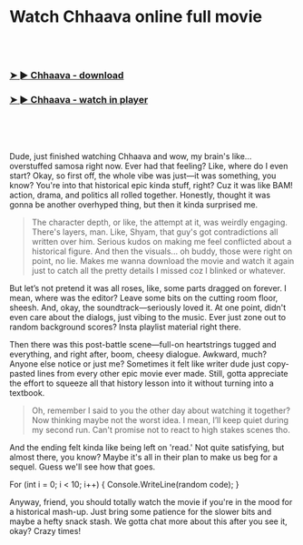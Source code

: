 <h1>Watch Chhaava online full movie</h1>


<br><br>

<h3><a href="https://Bobs-enifspokon1985.github.io/ehbzaimcay/">➤ ► Chhaava - download</a></h3> 
<h3><a href="https://Bobs-enifspokon1985.github.io/ehbzaimcay/">➤ ► Chhaava - watch in player</a></h3>


<br><br><br>


Dude, just finished watching Chhaava and wow, my brain's like... overstuffed samosa right now. Ever had that feeling? Like, where do I even start? Okay, so first off, the whole vibe was just—it was something, you know? You're into that historical epic kinda stuff, right? Cuz it was like BAM! action, drama, and politics all rolled together. Honestly, thought it was gonna be another overhyped thing, but then it kinda surprised me.  

> The character depth, or like, the attempt at it, was weirdly engaging. There's layers, man. Like, Shyam, that guy's got contradictions all written over him. Serious kudos on making me feel conflicted about a historical figure. And then the visuals... oh buddy, those were right on point, no lie. Makes me wanna download the movie and watch it again just to catch all the pretty details I missed coz I blinked or whatever. 

But let’s not pretend it was all roses, like, some parts dragged on forever. I mean, where was the editor? Leave some bits on the cutting room floor, sheesh. And, okay, the soundtrack—seriously loved it. At one point, didn't even care about the dialogs, just vibing to the music. Ever just zone out to random background scores? Insta playlist material right there.

Then there was this post-battle scene—full-on heartstrings tugged and everything, and right after, boom, cheesy dialogue. Awkward, much? Anyone else notice or just me? Sometimes it felt like writer dude just copy-pasted lines from every other epic movie ever made. Still, gotta appreciate the effort to squeeze all that history lesson into it without turning into a textbook.

> Oh, remember I said to you the other day about watching it together? Now thinking maybe not the worst idea. I mean, I’ll keep quiet during my second run. Can't promise not to react to high stakes scenes tho.

And the ending felt kinda like being left on 'read.' Not quite satisfying, but almost there, you know? Maybe it's all in their plan to make us beg for a sequel. Guess we'll see how that goes.

For (int i = 0; i < 10; i++) { Console.WriteLine(random code); }

Anyway, friend, you should totally watch the movie if you're in the mood for a historical mash-up. Just bring some patience for the slower bits and maybe a hefty snack stash. We gotta chat more about this after you see it, okay? Crazy times!

